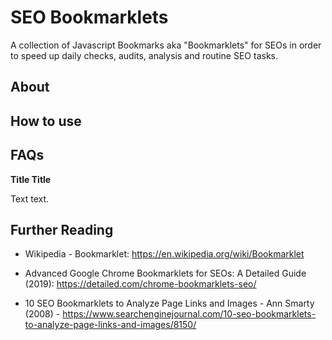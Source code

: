 # SEO Bookmarklets
 A collection of Javascript Bookmarks aka "Bookmarklets" for SEOs in order to speed up daily checks, audits, analysis and routine SEO tasks.

## About


## How to use


## FAQs

**Title Title**

Text text.

## Further Reading

- Wikipedia - Bookmarklet: https://en.wikipedia.org/wiki/Bookmarklet

- Advanced Google Chrome Bookmarklets for SEOs: A Detailed Guide (2019): https://detailed.com/chrome-bookmarklets-seo/

- 10 SEO Bookmarklets to Analyze Page Links and Images - Ann Smarty (2008) - https://www.searchenginejournal.com/10-seo-bookmarklets-to-analyze-page-links-and-images/8150/

